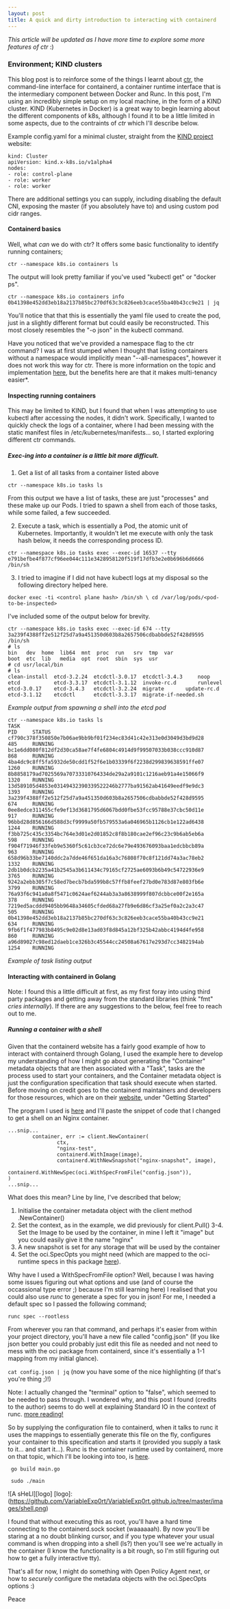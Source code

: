 ```yaml
---
layout: post
title: A quick and dirty introduction to interacting with containerd
---
```


*This article will be updated as I have more time to explore some more features of ctr* :)

### Environment; KIND clusters

This blog post is to reinforce some of the things I learnt about [ctr](https://github.com/containerd/containerd), the command-line interface for containerd, a container runtime interface that is the intermediary component between Docker and Runc. In this post, I'm using an incredibly simple setup on my local machine, in the form of a KIND cluster. KIND (Kubernetes in Docker) is a great way to begin learning about the different components of k8s, although I found it to be a little limited in some aspects, due to the contraints of *ctr* which I'll describe below.

Example config.yaml for a minimal cluster, straight from the [KIND project](https://kind.sigs.k8s.io/docs/user/quick-start/#creating-a-cluster) website:

```
kind: Cluster
apiVersion: kind.x-k8s.io/v1alpha4
nodes:
- role: control-plane
- role: worker
- role: worker
```
There are additional settings you can supply, including disabling the default CNI, exposing the master (if you absolutely have to) and using custom pod cidr ranges.

#### Containerd basics

Well, what _can_ we do with ctr? It offers some basic functionality to identify running containers;

`ctr --namespace k8s.io containers ls`

The output will look pretty familiar if you've used "kubectl get" or "docker ps".

`ctr --namespace k8s.io containers info 0b41398e452dd3eb18a2137b85bc270df63c3c826eeb3cace55ba40b43cc9e21 | jq`

You'll notice that that this is essentially the yaml file used to create the pod, just in a slightly different format but could easily be reconstructed. This most closely resembles the "-o json" in the kubectl command.

Have you noticed that we've provided a namespace flag to the ctr command? I was at first stumped when I thought that listing containers without a namespace would implicitly mean "--all-namespaces", however it does not work this way for ctr. There is more information on the topic and implementation [here](https://github.com/containerd/containerd/blob/master/docs/namespaces.md), but the benefits here are that it makes multi-tenancy easier*.

#### Inspecting running containers

This may be limited to KIND, but I found that when I was attempting to use kubectl after accessing the nodes, it didn't work. Specifically, I wanted to quickly check the logs of a container, where I had been messing with the static manifest files in /etc/kubernetes/manifests... so, I started exploring different ctr commands.

##### Exec-ing into a container is a little bit more difficult.

1. Get a list of all tasks from a container listed above

`ctr --namespace k8s.io tasks ls`

From this output we have a list of tasks, these are just "processes" and these make up our Pods. I tried to spawn a shell from each of those tasks, while some failed, a few succeeded.

2. Execute a task, which is essentially a Pod, the atomic unit of Kubernetes. Importantly, it wouldn't let me execute with only the task hash below, it needs the corresponding process ID.

`ctr --namespace k8s.io tasks exec --exec-id 16537 --tty e791befbe4f877cf96ee044c111e3428958120f519f17dfb3e2e0b696b6d6666 /bin/sh`

3. I tried to imagine if I did not have kubectl logs at my disposal so the following directory helped here.

`docker exec -ti <control plane hash> /bin/sh \
cd /var/log/pods/<pod-to-be-inspected>`

I've included some of the output below for brevity. 

```
ctr --namespace k8s.io tasks exec --exec-id 674 --tty 3a239f4388ff2e512f25d7a9a451350d603b8a2657506cdbabbde52f428d9595 /bin/sh
# ls
bin   dev  home  lib64	mnt  proc  run	 srv  tmp  var
boot  etc  lib	 media	opt  root  sbin  sys  usr
# cd usr/local/bin
# ls
clean-install  etcd-3.2.24  etcdctl-3.0.17  etcdctl-3.4.3	  noop
etcd	       etcd-3.3.17  etcdctl-3.1.12  invoke-rc.d		  runlevel
etcd-3.0.17    etcd-3.4.3   etcdctl-3.2.24  migrate		  update-rc.d
etcd-3.1.12    etcdctl	    etcdctl-3.3.17  migrate-if-needed.sh
```
   *Example output from spawning a shell into the etcd pod*

```
ctr --namespace k8s.io tasks ls
TASK                                                                PID     STATUS
cf790c378f350850e7b06ae9bb9bf01f234ec83d41c42e313e0d3049d3bd9d28    485     RUNNING
bc1e6dd080f812df2d30ca58ae7f4fe6804c4914d9f99507033b038ccc910d87    868     RUNNING
4ba4dc9c8ff5fa5932de50cdd1f52f6e1b03339f6f2238d299839638591ffe07    1260    RUNNING
8b8858179ad7025569a70733310764334de29a2a9101c1216aeb91a4e15066f9    1320    RUNNING
13d589105d4853e03149432390339522246b2777ba91562ab41649eedf9e9dc3    1393    RUNNING
3a239f4388ff2e512f25d7a9a451350d603b8a2657506cdbabbde52f428d9595    674     RUNNING
0ee8edce311455cfe9ef13d3681795d6067bdd0fbe53fcc95788e37cbc50d11e    917     RUNNING
96bbd28d856166d588d3cf9999a50fb579553a6a046965b1126cb1e122ad6438    1244    RUNNING
f3bb725c435c3354bc764e3d01e2d01852c8f8b180cae2ef96c23c9b6ab5eb6a    598     RUNNING
f904f71946f33feb9e5360f5c61cb3ce72dc6e79e493676093baa1edcbbcb89a    963     RUNNING
658d96b33be7140ddc2a7dde46f651da16a3c76808f70c8f121dd74a3ac78eb2    1332    RUNNING
2db1b0dcb2235a41b2545a3b611434c79165cf2725ae6093b6b49c54722936e9    3765    RUNNING
9242a2ebb305f7c58ed7becb7bda599b8c57ffb8feef27bd0e783d87e803fb6e    3799    RUNNING
76a93f6c941a0a8f5471c0624aef6244ab3a3a8638999f807dcbbce00f2e165a    378     RUNNING
7219ed5acddd9405bb9648a34605cfded68a27fb9e6d86cf3a25ef0a2c2a3c47    505     RUNNING
0b41398e452dd3eb18a2137b85bc270df63c3c826eeb3cace55ba40b43cc9e21    634     RUNNING
9fb6f1f477983b8495c9e02d8e13ad03f8d845a12bf325b42abbc4194d4fe958    860     RUNNING
a96d89027c98ed12daeb1ce326b3c45544cc24508a67617e293d7cc3482194ab    1254    RUNNING
```
   *Example of task listing output*
   


#### Interacting with containerd in Golang

Note: I found this a little difficult at first, as my first foray into using third party packages and getting away from the standard libraries (think "fmt" *cries internally*). If there are any suggestions to the below, feel free to reach out to me.

##### Running a container with a shell

Given that the containerd website has a fairly good example of how to interact with containerd through Golang, I used the example here to develop my understanding of how I might go about generating the "Container" metadata objects that are then associated with a "Task", tasks are the process used to start your containers, and the Container metadata object is just the configuration specification that task should execute when started. Before moving on credit goes to the containerd maintainers and developers for those resources, which are on their [website](https://containerd.io/docs/getting-started/), under "Getting Started"

The program I used is [here](https://github.com/VariableExp0rt/containerd-golang) and I'll paste the snippet of code that I changed to get a shell on an Nginx container. 

```
...snip...
        container, err := client.NewContainer(
                ctx,
                "nginx-test",
                containerd.WithImage(image),
                containerd.WithNewSnapshot("nginx-snapshot", image),
                containerd.WithNewSpec(oci.WithSpecFromFile("config.json")),
)
...snip...
```
What does this mean? Line by line, I've described that below;

1. Initialise the container metadata object with the client method .NewContainer()
2. Set the context, as in the example, we did previously for client.Pull()
3-4. Set the Image to be used by the container, in mine I left it "image" but you could easily give it the name "nginx"
5. A new snapshot is set for any storage that will be used by the container
6. Set the oci.SpecOpts you might need (which are mapped to the oci-runtime specs in this package [here](https://godoc.org/github.com/opencontainers/runtime-spec/specs-go)).

Why have I used a WithSpecFromFile option? Well, because I was having some issues figuring out what options and use (and of course the occassional type error ;) because I'm still learning here) I realised that you could also use *runc* to generate a spec for you in json! For me, I needed a default spec so I passed the following command;

`runc spec --rootless` 

From wherever you ran that command, and perhaps it's easier from within your project directory, you'll have a new file called "config.json" (If you like json better you could probably just edit this file as needed and not need to mess with the oci package from containerd, since it's essentially a 1-1 mapping from my initial glance).

`cat config.json | jq` (now you have some of the nice highlighting (if that's you're thing ;)!)

Note: I actually changed the "terminal" option to "false", which seemed to be needed to pass through. I wondered why, and this post I found (credits to the author) seems to do well at explaining Standard IO in the context of runc. [more reading!](https://medium.com/@Mark.io/runc-terminal-and-run-modes-c677d7027335)

So by supplying the configuration file to containerd, when it talks to runc it uses the mappings to essentially generate this file on the fly, configures your container to this specification and starts it (provided you supply a task to it... and start it...). Runc is the container runtime used by containerd, more on that topic, which I'll be looking into too, is [here](https://www.opencontainers.org/).

` go build main.go`

` sudo ./main` 

![A sHeLl][logo]
[logo]: (https://github.com/VariableExp0rt/VariableExp0rt.github.io/tree/master/images/shell.png)

I found that without executing this as root, you'll have a hard time connecting to the containerd.sock socket (waaaaaah). By now you'll be staring at a no doubt blinking cursor, and if you type whatever your usual command is when dropping into a shell (ls?) then you'll see we're actually in the container (I know the functionality is a bit rough, so I'm still figuring out how to get a fully interactive tty).


That's all for now, I might do something with Open Policy Agent next, or how to *securely* configure the metadata objects with the oci.SpecOpts options :)

Peace


